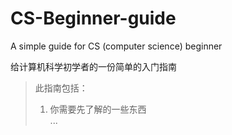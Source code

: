 # CS-Beginner-guide
A simple guide for CS (computer science) beginner


给计算机科学初学者的一份简单的入门指南


>此指南包括：  
>
>1. 你需要先了解的一些东西  
>...